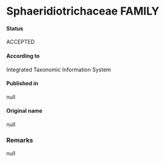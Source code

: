 Sphaeridiotrichaceae FAMILY
=======

#### Status
ACCEPTED

#### According to
Integrated Taxonomic Information System

#### Published in
null

#### Original name
null

### Remarks
null